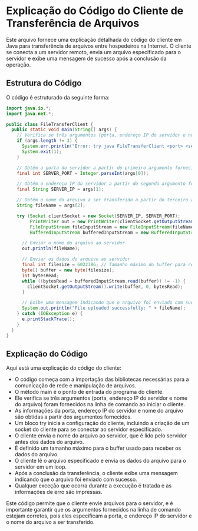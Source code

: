 # Explicação do Código do Cliente de Transferência de Arquivos

Este arquivo fornece uma explicação detalhada do código do cliente em Java para transferência de arquivos entre hospedeiros na Internet. O cliente se conecta a um servidor remoto, envia um arquivo especificado para o servidor e exibe uma mensagem de sucesso após a conclusão da operação.

## Estrutura do Código

O código é estruturado da seguinte forma:

```java
import java.io.*;
import java.net.*;

public class FileTransferClient {
  public static void main(String[] args) {
    // Verifica se três argumentos (porta, endereço IP do servidor e nome do arquivo) foram fornecidos ao iniciar o cliente
    if (args.length != 3) {
      System.err.println("Error: try java FileTransferClient <port> <server_ip> <file.extension>");
      System.exit(1);
    }

    // Obtém a porta do servidor a partir do primeiro argumento fornecido na linha de comando
    final int SERVER_PORT = Integer.parseInt(args[0]);

    // Obtém o endereço IP do servidor a partir do segundo argumento fornecido na linha de comando
    final String SERVER_IP = args[1]; 

    // Obtém o nome do arquivo a ser transferido a partir do terceiro argumento fornecido na linha de comando
    String fileName = args[2]; 

    try (Socket clientSocket = new Socket(SERVER_IP, SERVER_PORT);
         PrintWriter out = new PrintWriter(clientSocket.getOutputStream(), true);
         FileInputStream fileInputStream = new FileInputStream(fileName);
         BufferedInputStream bufferedInputStream = new BufferedInputStream(fileInputStream)) {

      // Enviar o nome do arquivo ao servidor
      out.println(fileName);

      // Enviar os dados do arquivo ao servidor
      final int filesize = 6022386; // Tamanho máximo do buffer para receber os dados do arquivo
      byte[] buffer = new byte[filesize];
      int bytesRead;
      while ((bytesRead = bufferedInputStream.read(buffer)) != -1) {
        clientSocket.getOutputStream().write(buffer, 0, bytesRead);
      }

      // Exibe uma mensagem indicando que o arquivo foi enviado com sucesso
      System.out.println("File uploaded successfully: " + fileName);
    } catch (IOException e) {
      e.printStackTrace();
    }
  }
}
```
## Explicação do Código
Aqui está uma explicação do código do cliente:

* O código começa com a importação das bibliotecas necessárias para a comunicação de rede e manipulação de arquivos.
* O método main é o ponto de entrada do programa do cliente.
* Ele verifica se três argumentos (porta, endereço IP do servidor e nome do arquivo) foram fornecidos na linha de comando ao iniciar o cliente.
* As informações da porta, endereço IP do servidor e nome do arquivo são obtidas a partir dos argumentos fornecidos.
* Um bloco try inicia a configuração do cliente, incluindo a criação de um socket do cliente para se conectar ao servidor especificado.
* O cliente envia o nome do arquivo ao servidor, que é lido pelo servidor antes dos dados do arquivo.
* É definido um tamanho máximo para o buffer usado para receber os dados do arquivo.
* O cliente lê o arquivo especificado e envia os dados do arquivo para o servidor em um loop.
* Após a conclusão da transferência, o cliente exibe uma mensagem indicando que o arquivo foi enviado com sucesso.
* Qualquer exceção que ocorra durante a execução é tratada e as informações de erro são impressas.

Este código permite que o cliente envie arquivos para o servidor, e é importante garantir que os argumentos fornecidos na linha de comando estejam corretos, pois eles especificam a porta, o endereço IP do servidor e o nome do arquivo a ser transferido.